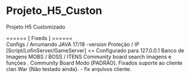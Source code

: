 # Projeto_H5_Custon
Projeto H5 Customizado

======   [ Fixeds ] ======  
Configs / Arrumando 
JAVA 17/18 -version
Proteção / IP [Script/LofinServer/GameServer] <= Configurado para 127.0.0.1
Banco de Imagens  MOBS / BOSS / ITENS
Community board search imagens e funções .
Community Board Modo [PADRÃO].
Fixados suporte ao cliente clan War {Não testado ainda}. - fix arquivos cliente.
